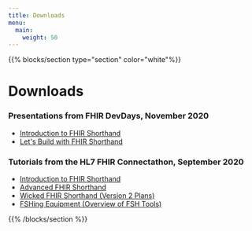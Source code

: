 ```yaml
---
title: Downloads
menu:
  main:
    weight: 50
---
```


{{% blocks/section type="section" color="white"%}}
# Downloads

### Presentations from FHIR DevDays, November 2020

* <a href="201118_Mark_Kramer_Introduction_To_FHIR_Shorthand.pdf">Introduction to FHIR Shorthand</a>
* <a href="201118_Chris_Moesel_Lets_Build_with_FHIR_Shorthand.pdf">Let's Build with FHIR Shorthand</a>

### Tutorials from the HL7 FHIR Connectathon, September 2020

* <a href="sept-2020-fsh-tutorial-part-1.pdf">Introduction to FHIR Shorthand</a>
* <a href="sept-2020-fsh-tutorial-part-2.pdf">Advanced FHIR Shorthand</a>
* <a href="sept-2020-fsh-tutorial-part-3.pdf">Wicked FHIR Shorthand (Version 2 Plans)</a>
* <a href="sept-2020-fshing-equipment.pdf">FSHing Equipment (Overview of FSH Tools)</a>


{{% /blocks/section %}}
